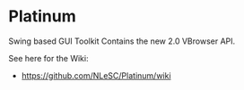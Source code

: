 Platinum
========

Swing based GUI Toolkit 
Contains the new 2.0 VBrowser API. 

See here for the Wiki: 
 - https://github.com/NLeSC/Platinum/wiki

